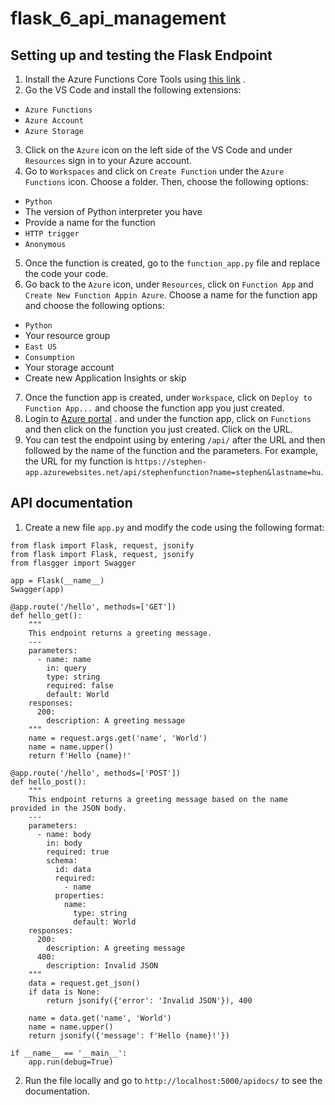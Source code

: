 # flask_6_api_management

## Setting up and testing the Flask Endpoint
1. Install the Azure Functions Core Tools using [this link](https://learn.microsoft.com/en-us/azure/azure-functions/create-first-function-cli-python?tabs=macos%2Cbash%2Cazure-cli&pivots=python-mode-decorators) .
2. Go the VS Code and install the following extensions:
+ `Azure Functions`
+ `Azure Account`
+ `Azure Storage`
3. Click on the `Azure` icon on the left side of the VS Code and under `Resources` sign in to your Azure account.
4. Go to `Workspaces` and click on `Create Function` under the `Azure Functions` icon. Choose a folder. Then, choose the following options:
+ `Python`
+ The version of Python interpreter you have
+ Provide a name for the function
+ `HTTP trigger`
+ `Anonymous`
5. Once the function is created, go to the `function_app.py` file and replace the code your code.
6. Go back to the `Azure` icon, under `Resources`, click on `Function App` and `Create New Function Appin Azure`. Choose a name for the function app and choose the following options:
+ `Python`
+ Your resource group
+ `East US`
+ `Consumption`
+ Your storage account
+ Create new Application Insights or skip
7. Once the function app is created, under `Workspace`, click on `Deploy to Function App...` and choose the function app you just created.
8. Login to [Azure portal](https://portal.azure.com/#home) . and under the function app, click on `Functions` and then click on the function you just created. Click on the URL.
9. You can test the endpoint using by entering `/api/` after the URL and then followed by the name of the function and the parameters. For example, the URL for my function is `https://stephen-app.azurewebsites.net/api/stephenfunction?name=stephen&lastname=hu`.

## API documentation
1. Create a new file `app.py` and modify the code using the following format:
``` 
from flask import Flask, request, jsonify
from flask import Flask, request, jsonify
from flasgger import Swagger

app = Flask(__name__)
Swagger(app)

@app.route('/hello', methods=['GET'])
def hello_get():
    """
    This endpoint returns a greeting message.
    ---
    parameters:
      - name: name
        in: query
        type: string
        required: false
        default: World
    responses:
      200:
        description: A greeting message
    """
    name = request.args.get('name', 'World')
    name = name.upper()
    return f'Hello {name}!'

@app.route('/hello', methods=['POST'])
def hello_post():
    """
    This endpoint returns a greeting message based on the name provided in the JSON body.
    ---
    parameters:
      - name: body
        in: body
        required: true
        schema:
          id: data
          required:
            - name
          properties:
            name:
              type: string
              default: World
    responses:
      200:
        description: A greeting message
      400:
        description: Invalid JSON
    """
    data = request.get_json()
    if data is None:
        return jsonify({'error': 'Invalid JSON'}), 400
    
    name = data.get('name', 'World')
    name = name.upper()
    return jsonify({'message': f'Hello {name}!'})

if __name__ == '__main__':
    app.run(debug=True)
```
2. Run the file locally and go to `http://localhost:5000/apidocs/` to see the documentation.


